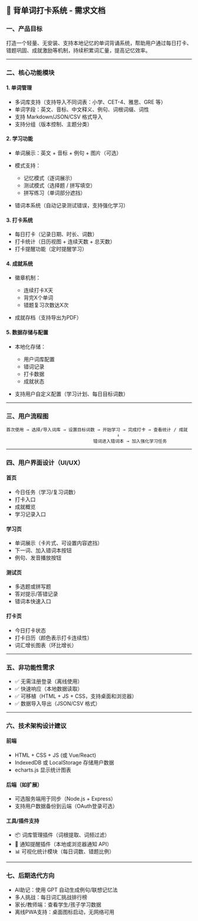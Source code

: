 ## 📝 背单词打卡系统 - 需求文档

### 一、产品目标

打造一个轻量、无安装、支持本地记忆的单词背诵系统，帮助用户通过每日打卡、错题巩固、成就激励等机制，持续积累词汇量，提高记忆效率。

---

### 二、核心功能模块

#### 1. 单词管理

* 多词库支持（支持导入不同词表：小学、CET-4、雅思、GRE 等）
* 单词字段：英文、音标、中文释义、例句、词根词缀、词性
* 支持 Markdown/JSON/CSV 格式导入
* 支持分组（版本控制、主题分类）

#### 2. 学习功能

* 单词展示：英文 + 音标 + 例句 + 图片（可选）
* 模式支持：

  * 记忆模式（逐词展示）
  * 测试模式（选择题 / 拼写填空）
  * 拼写练习（单词部分遮挡）
* 错词本系统（自动记录测试错误，支持强化学习）

#### 3. 打卡系统

* 每日打卡（记录日期、时长、词数）
* 打卡统计（日历视图 + 连续天数 + 总天数）
* 打卡提醒功能（定时提醒学习）

#### 4. 成就系统

* 徽章机制：

  * 连续打卡X天
  * 背完X个单词
  * 错题复习次数达X次
* 成就存档（支持导出为PDF）

#### 5. 数据存储与配置

* 本地化存储：

  * 用户词库配置
  * 错词记录
  * 打卡数据
  * 成就状态
* 支持用户自定义配置（学习计划、每日目标词数）

---

### 三、用户流程图

```text
首次使用 → 选择/导入词库 → 设置目标词数 → 开始学习 → 完成打卡 → 查看统计 / 成就
                                          ↓
                                 错词进入错词本 → 加入强化学习任务
```

---

### 四、用户界面设计（UI/UX）

#### 首页

* 今日任务（学习/复习词数）
* 打卡入口
* 成就概览
* 学习记录入口

#### 学习页

* 单词展示（卡片式、可设置内容遮挡）
* 下一词、加入错词本按钮
* 例句、发音播放按钮

#### 测试页

* 多选题或拼写题
* 答对提示/答错记录
* 错词本快速入口

#### 打卡页

* 今日打卡状态
* 打卡日历（颜色表示打卡连续性）
* 词汇增长图表（环比增长）

---

### 五、非功能性需求

* ✅ 无需注册登录（离线使用）
* ✅ 快速响应（本地数据读取）
* ✅ 可移植（HTML + JS + CSS，支持桌面和浏览器）
* ✅ 数据导入导出（JSON/CSV 格式）

---

### 六、技术架构设计建议

#### 前端

* HTML + CSS + JS (或 Vue/React)
* IndexedDB 或 LocalStorage 存储用户数据
* echarts.js 显示统计图表

#### 后端（如扩展）

* 可选服务端用于同步（Node.js + Express）
* 支持用户数据备份到云端（OAuth登录可选）

#### 工具/插件支持

* 📦 词库管理插件（词根提取、词频过滤）
* 🔔 通知提醒插件（本地或浏览器通知 API）
* 📊 可视化统计模块（每日词数、错题比例）

---

### 七、后期迭代方向

* AI助记：使用 GPT 自动生成例句/联想记忆法
* 多人挑战：每日词汇挑战排行榜
* 家长/教师端：查看学生/孩子学习数据
* 离线PWA支持：桌面图标启动，无网络可用


